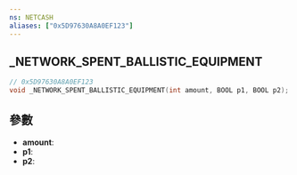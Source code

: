 ```yaml
---
ns: NETCASH
aliases: ["0x5D97630A8A0EF123"]
---
```

## _NETWORK_SPENT_BALLISTIC_EQUIPMENT

```c
// 0x5D97630A8A0EF123
void _NETWORK_SPENT_BALLISTIC_EQUIPMENT(int amount, BOOL p1, BOOL p2);
```


## 參數
* **amount**: 
* **p1**: 
* **p2**: 

